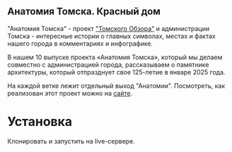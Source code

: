 ## Анатомия Томска. Красный дом

"Анатомия Томска" - проект ["Томского Обзора"](https://obzor.city) и администрации Томска - интересные истории о главных символах, местах и фактах нашего города в комментариях и инфографике.

В нашем 10 выпуске проекта «Анатомия Томска», который мы делаем совместно с администрацией города, рассказываем о памятнике архитектуры, который отпразднует свое 125-летие в январе 2025 года.

На каждой ветке лежит отдельный выход "Анатомии".
Посмотреть, как реализован этот проект можно на [сайте](https://https://obzor.city/tags/read/640---anatomija-tomska).

# Установка

Клонировать и запустить на live-сервере.
